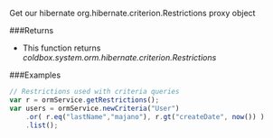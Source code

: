 Get our hibernate org.hibernate.criterion.Restrictions proxy object

###Returns

* This function returns *coldbox.system.orm.hibernate.criterion.Restrictions*

###Examples

```javascript
// Restrictions used with criteria queries
var r = ormService.getRestrictions();
var users = ormService.newCriteria("User")
	.or( r.eq("lastName","majano"), r.gt("createDate", now()) )
	.list();
```